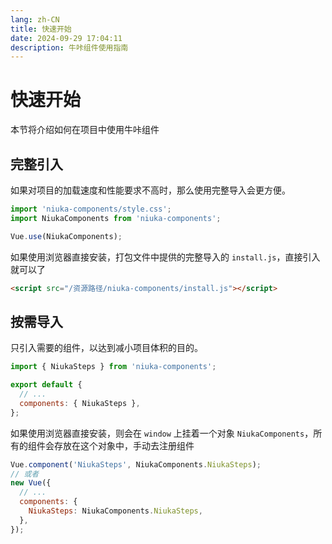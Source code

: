 ```yaml
---
lang: zh-CN
title: 快速开始
date: 2024-09-29 17:04:11
description: 牛咔组件使用指南
---
```


# 快速开始

本节将介绍如何在项目中使用牛咔组件

## 完整引入

如果对项目的加载速度和性能要求不高时，那么使用完整导入会更方便。

```js
import 'niuka-components/style.css';
import NiukaComponents from 'niuka-components';

Vue.use(NiukaComponents);
```

如果使用浏览器直接安装，打包文件中提供的完整导入的 `install.js`，直接引入就可以了

```html
<script src="/资源路径/niuka-components/install.js"></script>
```

## 按需导入

只引入需要的组件，以达到减小项目体积的目的。

```js
import { NiukaSteps } from 'niuka-components';

export default {
  // ...
  components: { NiukaSteps },
};
```

如果使用浏览器直接安装，则会在 `window` 上挂着一个对象 `NiukaComponents`，所有的组件会存放在这个对象中，手动去注册组件

```js
Vue.component('NiukaSteps', NiukaComponents.NiukaSteps);
// 或者
new Vue({
  // ...
  components: {
    NiukaSteps: NiukaComponents.NiukaSteps,
  },
});
```
